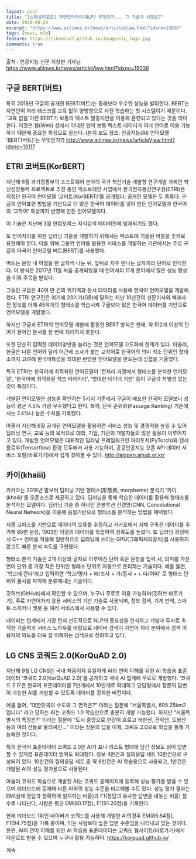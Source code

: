 ```yaml
---
layout: post
title: "[스페셜리포트] 자연언어처리(NLP) 무엇인가... 그 기술과 시장은?"
date: 2020-08-20
excerpt: "https://www.aitimes.kr/news/articleView.html?idxno=15036"
tags: [news, nlp]
feature: https://likewind7.github.io/image/nlp_logo.jpg
comments: true
---
```


출처 : 인공지능 신문 최창현 기자님
<https://www.aitimes.kr/news/articleView.html?idxno=15036>




## 구글 BERT(버트)
 특히 2018년 구글이 공개한 BERT(버트)는 종래보다 우수한 성능을 발휘한다. BERT는 자연언어 처리 태스크를 교육 없이 양방향으로 사전 학습하는 첫 시스템이기 때문이다. '교육 없음'이란 BERT가 보통의 텍스트 말뭉치만을 이용해 훈련되고 있다는 것을 의미한다. 이것은 웹(Web) 상에서 막대한 양의 보통 텍스트 데이터가 여러 언어로 이용 가능하기 때문에 중요한 특징으로 꼽는다. (본지 보도 참조: 인공지능(AI) 언어모델 ‘BERT(버트)'는 무엇인가?)
<http://www.aitimes.kr/news/articleView.html?idxno=13117>


## ETRI 코버트(KorBERT)
지난해 6월 과기정통부의 소프트웨어 분야의 국가 혁신기술 개발형 연구개발 과제인 혁신성장동력 프로젝트로 추진 중인 엑소브레인 사업에서 한국전자통신연구원(ETRI)은 최첨단 한국어 언어모델 ‘코버트(KorBERT)’를 공개했다. 공개한 모델은 두 종류다. 구글의 언어표현 방법을 기반으로 더 많은 한국어 데이터를 넣어 만든 언어모델과 한국어의 ‘교착어’ 특성까지 반영해 만든 언어모델이다.

이 기술은 지난해 3월 한컴오피스 지식검색 베타버전에 탑재되기도 했다.

또 언어처리를 위한 딥러닝 기술을 개발하기 위해서는 텍스트에 기술된 어절을 숫자로 표현해야 한다. 이를 위해 그동안 언어를 활용한 서비스를 개발하는 기관에서는 주로 구글의 다국어 언어모델 버트(BERT)를 사용했다.

버트는 문장 내 어절을 한 글자씩 나눈 뒤, 앞뒤로 자주 만나는 글자끼리 단어로 인식한다. 이 방식은 2017년 11월 처음 공개되었을 때 언어처리 11개 분야에서 많은 성능 향상을 이뤄 주목을 받았다.

그동안 구글은 40여 만 건의 위키백과 문서 데이터를 사용해 한국어 언어모델을 개발해 왔다. ETRI 연구진은 여기에 23기가(GB)에 달하는 지난 10년간의 신문기사와 백과사전 정보를 더해 45억개의 형태소를 학습시켜 구글보다 많은 한국어 데이터를 기반으로 언어모델을 개발했다.

하지만 구글과 ETRI의 언어모델 개발에 활용한 BERT 방식은 현재, 약 512개 이상의 단어가 들어간 문서를 한 번에 처리하지 못한다.

또한 단순히 입력한 데이터양만을 늘리는 것은 언어모델 고도화에 한계가 있다. 아울러, 한글은 다른 언어와 달리 어근에 조사가 붙는 교착어로 한국어의 의미 최소 단위인 형태소까지 고려해 한국어특성을 최대한 반영한 언어모델을 만드는데 심혈을 기울였다.

특히 ETRI는 한국어에 최적화된 언어모델이 '전처리 과정에서 형태소를 분석한 언어모델', '한국어에 최적화된 학습 파라미터', '방대한 데이터 기반' 등이 구글과 차별성 있는 것이 특징이다.

개발된 언어모델은 성능을 확인하는 5가지 기준에서 구글이 배포한 한국어 모델보다 성능이 평균 4.5% 가량 우수했다고 한다. 특히, 단락 순위화(Passage Ranking) 기준에서는 7.4%나 높은 수치를 기록했다.

아울러 지난해 6월 공개된 언어모델을 활용하면 서비스 성능 및 경쟁력을 높일 수 있어 딥러닝 연구, 교육 등의 목적으로 대학, 기업, 기관의 개발자들의 많은 활용이 이루어지고 있다. 개발된 언어모델은 대표적인 딥러닝 프레임워크인 파이토치(PyTorch)와 텐서플로우(Tensorflow) 환경 모두에서 사용 가능하며, 공공인공지능 오픈 API‧데이터 서비스 포털(바로가기)에서 쉽게 찾아볼 수 있다.
<http://aiopen.aihub.or.kr/>


## 카이(khaiii)
카카오는 2018년 말부터 딥러닝 기반 형태소(形態素, morpheme) 분석기 '카이(khaiii)'를 오픈소스로 제공하고 있다. 딥러닝을 통해 학습한 데이터를 활용해 형태소를 분석하는 모델이다. 딥러닝 기술 중 하나인 콘볼루션 신경망(CNN, Convolutional Neural Network)을 이용해 음절기반으로 형태소를 분석하는 방법을 채택했다.

세종 코퍼스를 기반으로 데이터의 오류를 수정하고 카카오에서 자체 구축한 데이터를 추가해 85만 문장, 1003만 어절의 데이터를 학습하여 정확도를 높였다. 또 딥러닝 과정에서 C++ 언어를 적용해 일반적으로 딥러닝에 쓰이는 GPU(그래픽처리장치)를 사용하지 않고도 빠른 분석 속도를 구현했다.

형태소 분석 기술은 2개 이상의 글자로 이루어진 단어 혹은 문장을 입력 시, 의미를 가진 언어 단위 중 가장 작은 단위인 형태소 단위로 자동으로 분리하는 기술이다. 예를 들면, '학교에 간다'라고 입력하면 '학교/명사 + 에/조사 + 가/동사 + ㄴ다/어미' 로 형태소 단위와 품사를 파악해 분류해내는 기술이다.

깃허브(GitHub)에서 확인할 수 있으며, 누구나 무료로 이용 가능하며(깃허브 바로가기), 주로 자연어처리 응용 서비스의 기반 기술로 사용되며, 정보 검색, 기계 번역, 스마트 스피커나 챗봇 등 여러 서비스에서 사용할 수 있다. 

네이버는 업계에서 가장 먼저 선도적으로 NLP의 중요성을 인식하고 개발과 투자로 축적한 기술력과 서비스 노하우를 바탕으로 네이버 검색이 자연어 처리 분야에서 검색 이용자의 의도를 더욱 잘 이해하는 검색으로 진화하고 있다. 


## LG CNS 코쿼드 2.0(KorQuAD 2.0)
지난해 9월 LG CNS는 국내 처음이자 유일하게 AI의 연어 이해를 위한 AI 학습용 표준데이터 ‘코쿼드 2.0(KorQuAD 2.0)’를 공개하고 국내 AI 업계에 무료로 개방했다. ‘코쿼드 2.0’은 한국어 표준데이터를 7만개에서 10만개로 확대하고 단답형에서 장문의 답변이 가능한 AI를 개발할 수 있도록 데이터를 강화한 버전이다.

예를 들어, “대한민국의 수도와 그 면적은?” 이라는 질문에 “서울특별시, 605.25km2 입니다” 라고 답하는 AI는 코쿼드 1.0 학습만으로 충분히 개발 가능했다. 하지만 “서울특별시의 특징은?” 이라는 질문에 “도시 중앙으로 한강이 흐르고 북한산, 관악산, 도봉산 등의 여러 산들로 둘러싸인…” 이라는 장문의 답을 이제, 코쿼드 2.0으로 학습을 통해 가능해진 것이다.

특히 한국어 표준데이터 코쿼드 2.0은 AI가 표나 리스트 형태에 담긴 정보도 읽어 답변할 수 있게끔 표준데이터 범위도 확대했다. 정보 4만건과 질의응답 세트 10만건으로 구성되어 있다. 10만건의 질의응답 세트 중 약 9만건은 AI 학습용으로 사용되고, 1만건은 개발된 AI의 성능 평가용으로 사용된다.

아울러 코쿼드 학습으로 개발된 AI는 코쿼드 홈페이지에 등록해 성능 평가를 받을 수 있으며 리더보드에 등재돼 다른 AI와의 성능 수준을 비교해볼 수도 있다. 성능 평가 결과는 EM(실제 정답과 정확하게 일치하는 비율)과 F1(정답과 유사한 답변을 내놓는 비율) 점수로 나타난다, 사람은 평균 EM(80.17점), F1(91.20점)을 기록한다.

현재 리더보드 1위인 네이버가 코쿼드를 사용해 개발한 AI의경우 EM(86.84점), F1(94.75점)을 기록 중이며, 이는 사람보다 높은 답변 수준임을 나타내고 있는 것이다. 한편, AI의 연어 이해를 위한 AI 학습용 표준데이터는 코쿼드 웹사이트(바로가기)에서 다운로드 받을 수 있으며 누구나 활용 가능하다.  <https://korquad.github.io/>




계속
